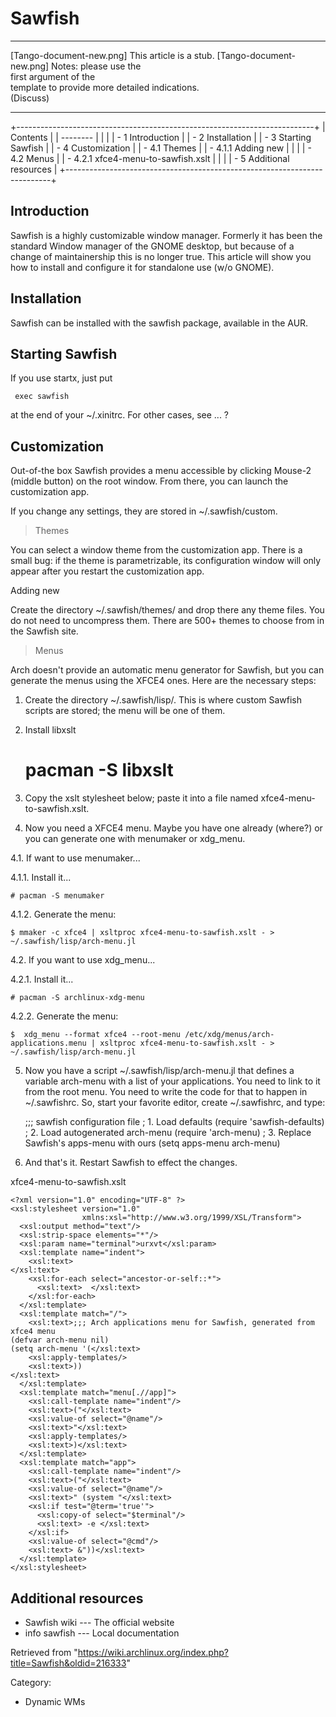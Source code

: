 Sawfish
=======

  ------------------------ ------------------------ ------------------------
  [Tango-document-new.png] This article is a stub.  [Tango-document-new.png]
                           Notes: please use the    
                           first argument of the    
                           template to provide more 
                           detailed indications.    
                           (Discuss)                
  ------------------------ ------------------------ ------------------------

+--------------------------------------------------------------------------+
| Contents                                                                 |
| --------                                                                 |
|                                                                          |
| -   1 Introduction                                                       |
| -   2 Installation                                                       |
| -   3 Starting Sawfish                                                   |
| -   4 Customization                                                      |
|     -   4.1 Themes                                                       |
|         -   4.1.1 Adding new                                             |
|                                                                          |
|     -   4.2 Menus                                                        |
|         -   4.2.1 xfce4-menu-to-sawfish.xslt                             |
|                                                                          |
| -   5 Additional resources                                               |
+--------------------------------------------------------------------------+

Introduction
------------

Sawfish is a highly customizable window manager. Formerly it has been
the standard Window manager of the GNOME desktop, but because of a
change of maintainership this is no longer true. This article will show
you how to install and configure it for standalone use (w/o GNOME).

Installation
------------

Sawfish can be installed with the sawfish package, available in the AUR.

Starting Sawfish
----------------

If you use startx, just put

     exec sawfish

at the end of your ~/.xinitrc. For other cases, see ... ?

Customization
-------------

Out-of-the box Sawfish provides a menu accessible by clicking Mouse-2
(middle button) on the root window. From there, you can launch the
customization app.

If you change any settings, they are stored in ~/.sawfish/custom.

> Themes

You can select a window theme from the customization app. There is a
small bug: if the theme is parametrizable, its configuration window will
only appear after you restart the customization app.

Adding new

Create the directory ~/.sawfish/themes/ and drop there any theme files.
You do not need to uncompress them. There are 500+ themes to choose from
in the Sawfish site.

> Menus

Arch doesn't provide an automatic menu generator for Sawfish, but you
can generate the menus using the XFCE4 ones. Here are the necessary
steps:

1. Create the directory ~/.sawfish/lisp/. This is where custom Sawfish
scripts are stored; the menu will be one of them.

2. Install libxslt

    # pacman -S libxslt

3. Copy the xslt stylesheet below; paste it into a file named
xfce4-menu-to-sawfish.xslt.

4. Now you need a XFCE4 menu. Maybe you have one already (where?) or you
can generate one with menumaker or xdg_menu.

4.1. If want to use menumaker...

4.1.1. Install it...

    # pacman -S menumaker

4.1.2. Generate the menu:

    $ mmaker -c xfce4 | xsltproc xfce4-menu-to-sawfish.xslt - > ~/.sawfish/lisp/arch-menu.jl

4.2. If you want to use xdg_menu...

4.2.1. Install it...

    # pacman -S archlinux-xdg-menu

4.2.2. Generate the menu:

    $  xdg_menu --format xfce4 --root-menu /etc/xdg/menus/arch-applications.menu | xsltproc xfce4-menu-to-sawfish.xslt - > ~/.sawfish/lisp/arch-menu.jl

5. Now you have a script ~/.sawfish/lisp/arch-menu.jl that defines a
variable arch-menu with a list of your applications. You need to link to
it from the root menu. You need to write the code for that to happen in
~/.sawfishrc. So, start your favorite editor, create ~/.sawfishrc, and
type:

    ;;; sawfish configuration file
    ; 1. Load defaults
    (require 'sawfish-defaults)
    ; 2. Load autogenerated arch-menu
    (require 'arch-menu)
    ; 3. Replace Sawfish's apps-menu with ours
    (setq apps-menu arch-menu)

6. And that's it. Restart Sawfish to effect the changes.

xfce4-menu-to-sawfish.xslt

    <?xml version="1.0" encoding="UTF-8" ?>
    <xsl:stylesheet version="1.0"
                    xmlns:xsl="http://www.w3.org/1999/XSL/Transform">
      <xsl:output method="text"/>
      <xsl:strip-space elements="*"/>
      <xsl:param name="terminal">urxvt</xsl:param>
      <xsl:template name="indent">
        <xsl:text>
    </xsl:text>
        <xsl:for-each select="ancestor-or-self::*">
          <xsl:text>  </xsl:text>
        </xsl:for-each>
      </xsl:template>
      <xsl:template match="/">
        <xsl:text>;;; Arch applications menu for Sawfish, generated from xfce4 menu
    (defvar arch-menu nil)
    (setq arch-menu '(</xsl:text>
        <xsl:apply-templates/>
        <xsl:text>))
    </xsl:text>
      </xsl:template>
      <xsl:template match="menu[.//app]">
        <xsl:call-template name="indent"/>
        <xsl:text>("</xsl:text>
        <xsl:value-of select="@name"/>
        <xsl:text>"</xsl:text>
        <xsl:apply-templates/>
        <xsl:text>)</xsl:text>
      </xsl:template>
      <xsl:template match="app">
        <xsl:call-template name="indent"/>
        <xsl:text>("</xsl:text>
        <xsl:value-of select="@name"/>
        <xsl:text>" (system "</xsl:text>
        <xsl:if test="@term='true'">
          <xsl:copy-of select="$terminal"/>
          <xsl:text> -e </xsl:text>
        </xsl:if>
        <xsl:value-of select="@cmd"/>    
        <xsl:text> &"))</xsl:text>
      </xsl:template>
    </xsl:stylesheet>

Additional resources
--------------------

-   Sawfish wiki --- The official website
-   info sawfish --- Local documentation

Retrieved from
"https://wiki.archlinux.org/index.php?title=Sawfish&oldid=216333"

Category:

-   Dynamic WMs
